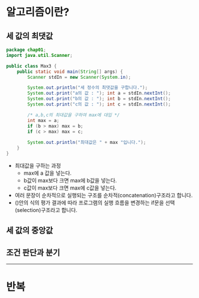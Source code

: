 # 알고리즘이란?

## 세 값의 최댓값

```java
package chap01;
import java.util.Scanner;

public class Max3 {
    public static void main(String[] args) {
        Scanner stdIn = new Scanner(System.in);

        System.out.println("세 정수의 최댓값을 구합니다.");
        System.out.print("a의 값 : "); int a = stdIn.nextInt();
        System.out.print("b의 값 : "); int b = stdIn.nextInt();
        System.out.print("c의 값 : "); int c = stdIn.nextInt();

        /* a,b,c의 최대값을 구하여 max에 대입 */
        int max = a;
        if (b > max) max = b;
        if (c > max) max = c;
    
        System.out.println("최대값은 " + max "입니다.");
    }
}
```

- 최대값을 구하는 과정
    - max에 a 값을 넣는다. 
    - b값이 max보다 크면 max에 b값을 넣는다. 
    - c값이 max보다 크면 max에 c값을 넣는다.
- 여러 문장이 순차적으로 실행되는 구조를 순차적(concatenation)구조라고 합니다.
- ()안의 식의 평가 결과에 따라 프로그램의 실행 흐름을 변경하는 if문을 선택(selection)구조라고 합니다.


## 세 값의 중앙값 


##  조건 판단과 분기





---
# 반복